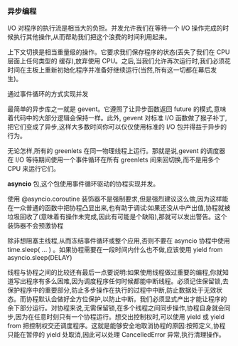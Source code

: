 ### 异步编程

I/O 对程序的执行流是相当大的负担。并发允许我们在等待一个 I/O 操作完成的时候执行其他操作,从而帮助我们把这个浪费的时间利用起来。

上下文切换是相当重量级的操作。它要求我们保存程序的状态(丢失了我们在 CPU 层面上任何类型的
缓存),放弃使用 CPU。之后,当我们允许再次运行时,我们必须花时间在主板上重新初始化程序并准备好继续运行(当然,所有这一切都在幕后发生)。

通过事件循环的方式实现并发

最简单的异步库之一就是 gevent。它遵照了让异步函数返回 future 的模式,意味着代码中的大部分逻辑会保持一样。此外, gevent 对标准 I/O 函数做了猴子补丁,把它们变成了异步,这样大多数时间你可以仅仅使用标准的 I/O 包并得益于异步的行为。

无论怎样,所有的 greenlets 在同一物理线程上运行。那就是说,gevent 的调度器在 I/O 等待期间使用一个事件循环在所有 greenlets 间来回切换,而不是用多个 CPU 来运行它们。

**asyncio** 包,这个包使用事件循环驱动的协程实现并发。

使用 @asyncio.coroutine 装饰器不是强制要求,但是强烈建议这么做,因为这样能在一众普通的函数中把协程凸显出来,也有助于调试:如果还没从中产出值,协程就被垃圾回收了(意味着有操作未完成,因此有可能是个缺陷),那就可以发出警告。这个装饰器不会预激协程

除非想阻塞主线程,从而冻结事件循环或整个应用,否则不要在 asyncio 协程中使用 time.sleep( ... ) 。如果协程需要在一段时间内什么也不做,应该使用 yield from asyncio.sleep(DELAY)

线程与协程之间的比较还有最后一点要说明:如果使用线程做过重要的编程,你就知道写出程序有多么困难,因为调度程序任何时候都能中断线程。必须记住保留锁,去保护程序中的重要部分,防止多步操作在执行的过程中中断,防止数据处于无效状态。而协程默认会做好全方位保护,以防止中断。我们必须显式产出才能让程序的余下部分运行。对协程来说,无需保留锁,在多个线程之间同步操作,协程自身就会同步,因为在任意时刻只有一个协程运行。想交出控制权时,可以使用 yield 或 yield from 把控制权交还调度程序。这就是能够安全地取消协程的原因:按照定义,协程只能在暂停的 yield 处取消,因此可以处理 CancelledError 异常,执行清理操作。